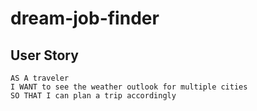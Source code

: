 # dream-job-finder



## User Story

```
AS A traveler
I WANT to see the weather outlook for multiple cities
SO THAT I can plan a trip accordingly
```